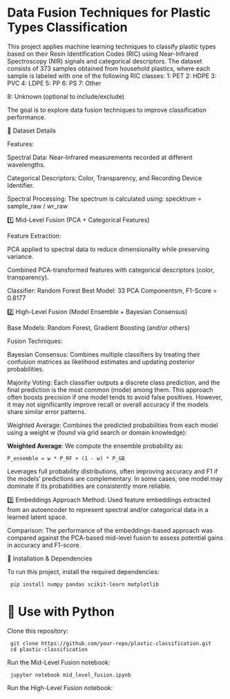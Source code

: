 # Data Fusion Techniques for Plastic Types Classification
This project applies machine learning techniques to classify plastic types based on their Resin Identification Codes (RIC) using Near-Infrared Spectroscopy (NIR) signals and categorical descriptors. The dataset consists of 373 samples obtained from household plastics, where each sample is labeled with one of the following RIC classes:
1: PET 
2: HDPE 
3: PVC 
4: LDPE 
5: PP 
6: PS 
7: Other 

8: Unknown (optional to include/exclude)

The goal is to explore data fusion techniques to improve classification performance.

📂 Dataset Details

Features:

Spectral Data: Near-Infrared measurements recorded at different wavelengths.

Categorical Descriptors: Color, Transparency, and Recording Device Identifier.

Spectral Processing: The spectrum is calculated using: specktrum = sample_raw / wr_raw

1️⃣ Mid-Level Fusion (PCA + Categorical Features)

Feature Extraction:

PCA applied to spectral data to reduce dimensionality while preserving variance.

Combined PCA-transformed features with categorical descriptors (color, transparency).

Classifier: Random Forest
Best Model: 33 PCA Componentsm, F1-Score = 0.8177

2️⃣ High-Level Fusion (Model Ensemble + Bayesian Consensus)

Base Models:
Random Forest, Gradient Boosting (and/or others)

Fusion Techniques:

Bayesian Consensus: Combines multiple classifiers by treating their confusion matrices as likelihood estimates and updating posterior probabilities.

Majority Voting: Each classifier outputs a discrete class prediction, and the final prediction is the most common (mode) among them.
This approach often boosts precision if one model tends to avoid false positives.
However, it may not significantly improve recall or overall accuracy if the models share similar error patterns.

Weighted Average: Combines the predicted probabilities from each model using a weight w (found via grid search or domain knowledge):

**Weighted Average**: We compute the ensemble probability as:

`P_ensemble = w * P_RF + (1 - w) * P_GB`


Leverages full probability distributions, often improving accuracy and F1 if the models’ predictions are complementary.
In some cases, one model may dominate if its probabilities are consistently more reliable.

3️⃣ Embeddings Approach
Method:
Used feature embeddings extracted from an autoencoder to represent spectral and/or categorical data in a learned latent space.

Comparison:
The performance of the embeddings-based approach was compared against the PCA-based mid-level fusion to assess potential gains in accuracy and F1-score.

🔧 Installation & Dependencies

To run this project, install the required dependencies:


     pip install numpy pandas scikit-learn matplotlib

# 🐍 Use with Python

Clone this repository:

  
     git clone https://github.com/your-repo/plastic-classification.git
     cd plastic-classification

Run the Mid-Level Fusion notebook:

     jupyter notebook mid_level_fusion.ipynb

Run the High-Level Fusion notebook: 
 
